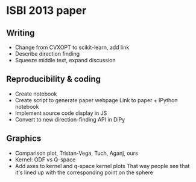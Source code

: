 # ISBI 2013 paper

## Writing

- Change from CVXOPT to scikit-learn, add link
- Describe direction finding
- Squeeze middle text, expand discussion

## Reproducibility & coding

- Create notebook
- Create script to generate paper webpage
  Link to paper + IPython notebook
- Implement source code display in JS
- Convert to new direction-finding API in DiPy

## Graphics

- Comparison plot, Tristan-Vega, Tuch, Aganj, ours
- Kernel: ODF vs Q-space
- Add axes to kernel and q-space kernel plots
  That way people see that it's lined up with the corresponding point on the
  sphere
